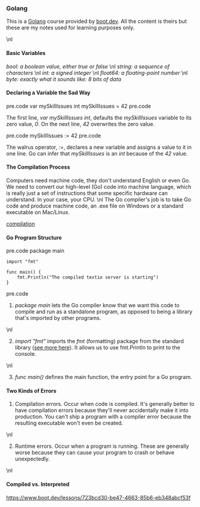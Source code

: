 ### Golang

This is a [Golang](https://go.dev) course provided by [boot.dev](https://www.boot.dev/).
All the content is theirs but these are my notes used for learning purposes only.

\nl

#### Basic Variables

 
 
_bool: a boolean value, either true or false_
\nl
_string: a sequence of characters_
\nl
_int: a signed integer_
\nl
_float64: a floating-point number_
\nl
_byte: exactly what it sounds like: 8 bits of data_
 
#### Declaring a Variable the Sad Way

pre.code
var mySkillIssues int
mySkillIssues = 42
pre.code

The first line, _var mySkillIssues int_, defaults the _mySkillIssues_ variable to its zero value, _0_. On the next line, _42_ overwrites the zero value.

pre.code
mySkillIssues := 42
pre.code

The walrus operator, _:=_, declares a new variable and assigns a value to it in one line. Go can infer that _mySkillIssues_ is an _int_ because of the _42_ value. 



#### The Compilation Process

Computers need machine code, they don't understand English or even Go. We need to convert our high-level (Go) code into machine language, which is really just a set of instructions that some specific hardware can understand. In your case, your CPU.
\nl
The Go compiler's job is to take Go code and produce machine code, an .exe file on Windows or a standard executable on Mac/Linux.

[compilation](./img/compilation.png)


#### Go Program Structure

pre.code
    package main

    import "fmt"

    func main() {
        fmt.Println("The compiled textio server is starting")
    }

pre.code


1. _package main_ lets the Go compiler know that we want this code to compile and run as a standalone program, as opposed to being a library that's 
imported by other programs.

\nl

2. _import "fmt"_ imports the _fmt_ (formatting) package from the standard library ([see more here](https://pkg.go.dev/fmt)). It allows us to use fmt.Println to print to the console.

\nl

3. _func main()_ defines the main function, the entry point for a Go program.

#### Two Kinds of Errors

1. Compilation errors. Occur when code is compiled. It's generally better to have compilation errors because they'll never accidentally make it into production. You can't ship a program with a compiler error because the resulting executable won't even be created.

\nl

2. Runtime errors. Occur when a program is running. These are generally worse because they can cause your program to crash or behave unexpectedly.

\nl

#### Compiled vs. Interpreted
https://www.boot.dev/lessons/723bcd30-be47-4663-85b6-eb348abcf53f